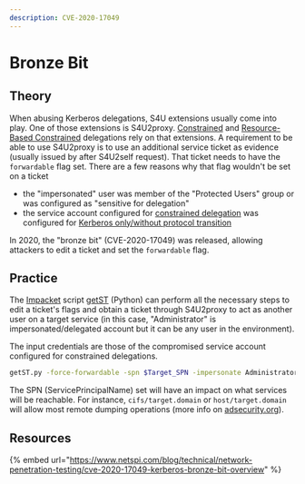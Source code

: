 ```yaml
---
description: CVE-2020-17049
---
```


# Bronze Bit

## Theory

When abusing Kerberos delegations, S4U extensions usually come into play. One of those extensions is S4U2proxy. [Constrained](constrained.md) and [Resource-Based Constrained](rbcd.md) delegations rely on that extensions. A requirement to be able to use S4U2proxy is to use an additional service ticket as evidence (usually issued by after S4U2self request). That ticket needs to have the `forwardable` flag set. There are a few reasons why that flag wouldn't be set on a ticket

* the "impersonated" user was member of the "Protected Users" group or was configured as "sensitive for delegation"
* the service account configured for [constrained delegation](constrained.md) was configured for [Kerberos only/without protocol transition](constrained.md#without-protocol-transition)

In 2020, the "bronze bit" (CVE-2020-17049) was released, allowing attackers to edit a ticket and set the `forwardable` flag.

## Practice

The [Impacket](https://github.com/SecureAuthCorp/impacket) script [getST](https://github.com/SecureAuthCorp/impacket/blob/master/examples/getST.py) (Python) can perform all the necessary steps to edit a ticket's flags and obtain a ticket through S4U2proxy to act as another user on a target service (in this case, "Administrator" is impersonated/delegated account but it can be any user in the environment).

The input credentials are those of the compromised service account configured for constrained delegations.

```bash
getST.py -force-forwardable -spn $Target_SPN -impersonate Administrator -dc-ip $Domain_controller -hashes :$Controlled_service_NThash $Domain/$Controlled_service_account
```

The SPN (ServicePrincipalName) set will have an impact on what services will be reachable. For instance, `cifs/target.domain` or `host/target.domain` will allow most remote dumping operations (more info on [adsecurity.org](https://adsecurity.org/?page\_id=183)).

## Resources

{% embed url="https://www.netspi.com/blog/technical/network-penetration-testing/cve-2020-17049-kerberos-bronze-bit-overview" %}

